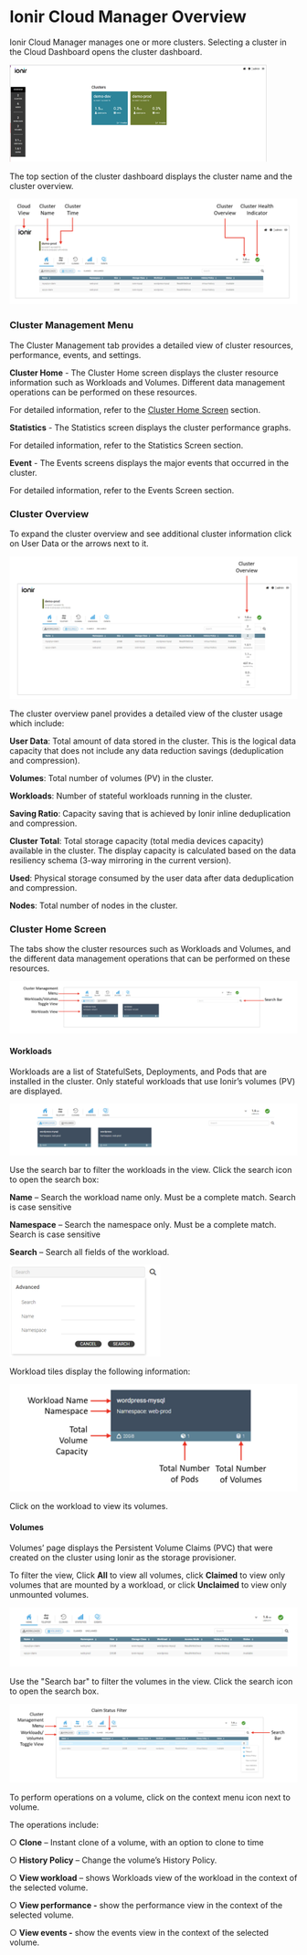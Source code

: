 # Ionir Cloud Manager Overview

Ionir Cloud Manager manages one or more clusters. Selecting a cluster in the Cloud Dashboard opens the cluster dashboard.

![](../.gitbook/assets/icm.png)

The top section of the cluster dashboard displays the cluster name and the cluster overview.

![](<../.gitbook/assets/Screen Shot 2022-03-15 at 15.54.23.png>)

### Cluster Management Menu

The Cluster Management tab provides a detailed view of cluster resources, performance, events, and settings.

**Cluster Home** - The Cluster Home screen displays the cluster resource information such as Workloads and Volumes. Different data management operations can be performed on these resources.

For detailed information, refer to the [Cluster Home Screen](ionir-cloud-manager-overview.md#cluster-home-screen) section.

**Statistics** - The Statistics screen displays the cluster performance graphs.

For detailed information, refer to the Statistics Screen section.

**Event** - The Events screens displays the major events that occurred in the cluster.

For detailed information, refer to the Events Screen section.

### Cluster Overview

To expand the cluster overview and see additional cluster information click on User Data or the arrows next to it.

![](<../.gitbook/assets/Screen Shot 2022-03-15 at 15.55.54.png>)

The cluster overview panel provides a detailed view of the cluster usage which include:

**User Data**: Total amount of data stored in the cluster. This is the logical data capacity that does not include any data reduction savings (deduplication and compression).

**Volumes**: Total number of volumes (PV) in the cluster.

**Workloads**: Number of stateful workloads running in the cluster.

**Saving Ratio**: Capacity saving that is achieved by Ionir inline deduplication and compression.

**Cluster Total**: Total storage capacity (total media devices capacity) available in the cluster. The display capacity is calculated based on the data resiliency schema (3-way mirroring in the current version).

**Used**: Physical storage consumed by the user data after data deduplication and compression.

**Nodes**: Total number of nodes in the cluster.

### Cluster Home Screen

The tabs show the cluster resources such as Workloads and Volumes, and the different data management operations that can be performed on these resources.

![](<../.gitbook/assets/Screen Shot 2022-03-15 at 16.52.27.png>)

#### Workloads

Workloads are a list of StatefulSets, Deployments, and Pods that are installed in the cluster. Only stateful workloads that use Ionir’s volumes (PV) are displayed.

![](<../.gitbook/assets/Screen Shot 2022-03-15 at 16.52.58.png>)

Use the search bar to filter the workloads in the view. Click the search icon to open the search box:

**Name** – Search the workload name only. Must be a complete match. Search is case sensitive

**Namespace** – Search the namespace only. Must be a complete match. Search is case sensitive

**Search** – Search all fields of the workload.



![](../.gitbook/assets/search.png)

Workload tiles display the following information:

![](<../.gitbook/assets/Screen Shot 2022-03-15 at 16.54.53.png>)

Click on the workload to view its volumes.

#### Volumes

Volumes’ page displays the Persistent Volume Claims (PVC) that were created on the cluster using Ionir as the storage provisioner.

To filter the view, Click **All** to view all volumes, click **Claimed** to view only volumes that are mounted by a workload, or click **Unclaimed** to view only unmounted volumes.

![](<../.gitbook/assets/Screen Shot 2022-03-15 at 16.55.31.png>)

Use the "Search bar" to filter the volumes in the view. Click the search icon to open the search box.

![](<../.gitbook/assets/Screen Shot 2022-03-15 at 16.56.40.png>)

To perform operations on a volume, click on the context menu icon next to volume.&#x20;

The operations include:

○      **Clone** – Instant clone of a volume, with an option to clone to time

○      **History Policy** – Change the volume’s History Policy.

○      **View workload** – shows Workloads view of the workload in the context of the selected volume.

○      **View performance -** show the performance view in the context of the selected volume.

○      **View events -** show the events view in the context of the selected volume.
